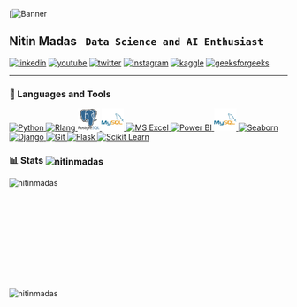 [![Banner](https://media.licdn.com/dms/image/D4D16AQH9PgurvxGy6A/profile-displaybackgroundimage-shrink_350_1400/0/1703090792985?e=1708560000&v=beta&t=cA5jjHBi9uDmHxy8uKQPztR18FSuI4dhJ2WDy2j8A68)

## Nitin Madas **` Data Science and AI Enthusiast`**


[![linkedin](https://img.shields.io/badge/linkedin-0A66C2?style=for-the-badge&logo=linkedin&logoColor=white)](https://www.linkedin.com/in/nitinmadas/)
[![youtube](https://img.shields.io/badge/youtube-FF0000?style=for-the-badge&logo=youtube&logoColor=white)](https://youtube.com/c/crazycoders)
[![twitter](https://img.shields.io/badge/twitter-1DA1F2?style=for-the-badge&logo=twitter&logoColor=white)](https://twitter.com/nitinmadas24)
[![instagram](https://img.shields.io/badge/instagram-ec0075?style=for-the-badge&logo=instagram&logoColor=white)](https://instagram.com/nitinmadas24)
[![kaggle](https://img.shields.io/badge/kaggle-20BEFF?style=for-the-badge)](https://kaggle.com/nitinmadas)
[![geeksforgeeks](https://img.shields.io/badge/geeksforgeeks-2F8D46?style=for-the-badge)](https://auth.geeksforgeeks.org/user/nitinmadas/)

<!-- https://img.shields.io/badge/kaggle-20BEFF?style=for-the-badge
 https://img.shields.io/badge/geeksforgeeks-2F8D46?style=for-the-badge 
<a href="https://kaggle.com/nitinmadas" target="_blank">[<img src="https://raw.githubusercontent.com/nitinmadas/nitinmadas/main/kaggle_badge.png"  width=100px height=28px alt="kaggle" />](https://kaggle.com/nitinmadas)<a>
[<img src="https://raw.githubusercontent.com/nitinmadas/nitinmadas/main/gfg_badge.png" width=155px height=28px alt="geeksforgeeks"/>](https://auth.geeksforgeeks.org/user/nitinmadas/)
-->

<!--[![geeksforgeeks](https://img.shields.io/badge/geeksforgeeks-2a9d47?style=for-the-badge)](https://auth.geeksforgeeks.org/user/nitinmadas/) -->

---

### 🧰 Languages and Tools
<p align="left">
                <a href="https://www.python.org/" target="_blank" rel="noreferrer"> 
                <img src="https://raw.githubusercontent.com/danielcranney/readme-generator/main/public/icons/skills/python-colored.svg" alt="Python" title="Python" width="40" height="40"/>
                </a>
                 <a href="https://www.python.org/" target="_blank" rel="noreferrer"> 
                <img src="https://raw.githubusercontent.com/danielcranney/readme-generator/main/public/icons/skills/rlang-colored.svg" alt="Rlang" title="R Language" width="40" height="40"/>
                </a>
                 <a href="https://www.python.org/" target="_blank" rel="noreferrer"> 
                <img src="https://raw.githubusercontent.com/devicons/devicon/master/icons/postgresql/postgresql-original-wordmark.svg" alt="Postgresql" title="Postgresql" width="40" height="40"/>
                </a>
                 <a href="https://www.python.org/" target="_blank" rel="noreferrer"> 
                <img src="https://raw.githubusercontent.com/devicons/devicon/master/icons/mysql/mysql-original-wordmark.svg" alt="MYSql" title="MYSql" width="40" height="40"/>
                </a>
                <a href="https://www.python.org/" target="_blank" rel="noreferrer"> 
                <img src="https://img.icons8.com/color/48/000000/microsoft-excel-2019--v1.png" alt="MS Excel" title="MS Excel" width="40" height="40"/>
                </a>
                <a href="https://www.python.org/" target="_blank" rel="noreferrer"> 
                <img src="https://img.icons8.com/color/48/000000/power-bi.png" alt="Power BI" title="Power BI" width="40" height="40"/>
                </a>
                <a href="https://www.python.org/" target="_blank" rel="noreferrer"> 
                <img src="https://raw.githubusercontent.com/devicons/devicon/master/icons/mysql/mysql-original-wordmark.svg" alt="Pandas" title="Pandas" width="40" height="40"/>
                </a>
                <a href="https://www.python.org/" target="_blank" rel="noreferrer"> 
                <img src="https://seaborn.pydata.org/_images/logo-mark-lightbg.svg" alt="Seaborn" title="Seaborn" width="40" height="40"/>
                </a>
                 <a href="https://www.python.org/" target="_blank" rel="noreferrer"> 
                <img src="https://cdn.worldvectorlogo.com/logos/django.svg" alt="Django" title="Django" width="40" height="40"/>
                </a>
                 <a href="https://www.python.org/" target="_blank" rel="noreferrer"> 
                <img src="https://www.vectorlogo.zone/logos/git-scm/git-scm-icon.svg" alt="Git" title="Git" width="40" height="40"/>
                </a>
                 <a href="https://www.python.org/" target="_blank" rel="noreferrer"> 
                <img src="https://www.vectorlogo.zone/logos/pocoo_flask/pocoo_flask-icon.svg" alt="Flask" title="Flask" width="40" height="40"/>
                </a>
                 <a href="https://www.python.org/" target="_blank" rel="noreferrer"> 
                <img src="https://upload.wikimedia.org/wikipedia/commons/0/05/Scikit_learn_logo_small.svg" alt="Scikit Learn" title="Scikit Learn" width="40" height="40"/>
                </a>
</p>


### 
<h3 align="left">📊 Stats <img align="center" src="https://komarev.com/ghpvc/?username=nitinmadas&label=Profile%20views&color=0e75b6&style=flat" alt="nitinmadas" /> </h3>


<!-- <img align="left" src="https://github-readme-stats.vercel.app/api/top-langs?username=nitinmadas&show_icons=true&locale=en&layout=compact&theme=gruvbox" alt="nitinmadas" height="195px" /> -->

<img align="left" src="https://github-readme-stats.vercel.app/api?username=nitinmadas&show_icons=true&theme=gruvbox" height="200px" width="400px" alt="nitinmadas" />
<img align="left" src="https://streak-stats.demolab.com/?user=nitinmadas&theme=gruvbox&border_radius=4.5" height="200px" width="400px" alt="nitinmadas" />





